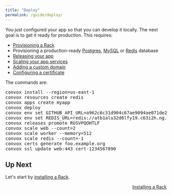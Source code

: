 ```yaml
---
title: "Deploy"
permalink: /guide/deploy/
---
```


You just configured your app so that you can develop it locally. The next goal is to get it ready for production. This requires:

* [Provisioning a Rack](/docs/installing-a-rack/)
* Provisioning a production-ready [Postgres](/docs/postgresql/), [MySQL](/docs/mysql/) or [Redis](/docs/redis/) database
* [Releasing your app](/docs/releases/)
* [Scaling your app services](/docs/scaling/)
* [Adding a custom domain](/docs/custom-domains/)
* [Configuring a certificate](/docs/ssl/)

The commands are:

<pre class="terminal">
<span class="command">convox install --region=us-east-1</span>
<span class="command">convox resources create redis</span>
<span class="command">convox apps create myapp</span>
<span class="command">convox deploy</span>
<span class="command">convox env set GITHUB_API_URL=a962c6c31d904c67ae9094ae071de2e3fcfa14f6</span>
<span class="command">convox env set REDIS_URL=redis://atb1alu32d6lfy19.c63i2h.ng.0001.use1.cache.amazonaws.com:6379/0</span>
<span class="command">convox releases promote RUSVPQOHTLF</span>
<span class="command">convox scale web --count=2</span>
<span class="command">convox scale worker --memory=512</span>
<span class="command">convox scale redis --count=-1</span>
<span class="command">convox certs generate foo.example.org</span>
<span class="command">convox ssl update web:443 cert-1234567890</span>
</pre>

## Up Next

Let's start by [installing a Rack](/guide/rack/).

<section>
  <div id="container_buttons" align="right">
      <a href="/guide/rack" class="a_demo_four">
        Installing a Rack
      </a>
  </div>
</section>


